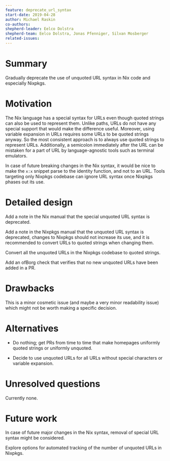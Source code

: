 ```yaml
---
feature: deprecate_url_syntax
start-date: 2019-04-28
author: Michael Raskin
co-authors: 
shepherd-leader: Eelco Dolstra
shepherd-team: Eelco Dolstra, Jonas Pfenniger, Silvan Mosberger
related-issues: 
---
```


# Summary
[summary]: #summary

Gradually deprecate the use of unquoted URL syntax in Nix code and especially
Nixpkgs.

# Motivation
[motivation]: #motivation

The Nix language has a special syntax for URLs even though quoted strings can also be used to represent them. Unlike paths, URLs do not
have any special support that would make the difference useful. Moreover, using
variable expansion in URLs requires some URLs to be quoted strings anyway. So
the most consistent approach is to always use quoted strings to represent URLs.
Additionally, a semicolon immediately after the URL can be mistaken for a part
of URL by language-agnostic tools such as terminal emulators.

In case of future breaking changes in the Nix syntax, it would be nice to make
the `x:x` snippet parse to the identity function, and not to an URL. Tools
targeting only Nixpkgs codebase can ignore URL syntax once Nixpkgs phases out
its use.

# Detailed design
[design]: #detailed-design

Add a note in the Nix manual that the special unquoted URL syntax is
deprecated.

Add a note in the Nixpkgs manual that the unquoted URL syntax is deprecated,
changes to Nixpkgs should not increase its use, and it is recommended to
convert URLs to quoted strings when changing them.

Convert all the unquoted URLs in the Nixpkgs codebase to quoted strings.

Add an ofBorg check that verifies that no new unquoted URLs have been added in
a PR.

# Drawbacks
[drawbacks]: #drawbacks

This is a minor cosmetic issue (and maybe a very minor readability issue) which
might not be worth making a specific decision.

# Alternatives
[alternatives]: #alternatives

* Do nothing; get PRs from time to time that make homepages uniformly quoted
  strings or uniformly unquoted.

* Decide to use unquoted URLs for all URLs without special characters or
  variable expansion.

# Unresolved questions
[unresolved]: #unresolved-questions

Currently none.

# Future work
[future]: #future-work

In case of future major changes in the Nix syntax, removal of special URL
syntax might be considered.

Explore options for automated tracking of the number of unquoted URLs in 
Nixpkgs.
